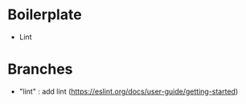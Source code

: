 # Boilerplate

- Lint

# Branches

- "lint" : add lint (https://eslint.org/docs/user-guide/getting-started)
